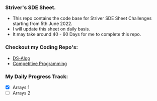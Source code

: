 ### Striver's SDE Sheet.
* This repo contains the code base for Striver SDE Sheet Challenges starting from 5th June 2022.
* I will update this sheet on daily basis.
* It may take around 40 - 60 Days for me to complete this repo.

### Checkout my Coding Repo's:

* [DS-Algo](https://github.com/Akshit6828/Data-Structures-Algorithms)
* [Competitive Programming](https://github.com/Akshit6828/CompetitiveProgramming)
### My Daily Progress Track:

- [x] Arrays 1
- [ ] Arrays 2
